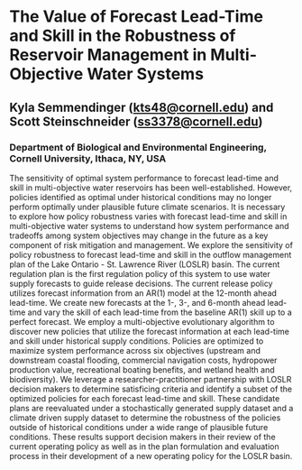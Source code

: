# The Value of Forecast Lead-Time and Skill in the Robustness of Reservoir Management in Multi-Objective Water Systems 

## Kyla Semmendinger (kts48@cornell.edu) and Scott Steinschneider (ss3378@cornell.edu)
### Department of Biological and Environmental Engineering, Cornell University, Ithaca, NY, USA

The sensitivity of optimal system performance to forecast lead-time and skill in multi-objective water reservoirs has been well-established. However, policies identified as optimal under historical conditions may no longer perform optimally under plausible future climate scenarios. It is necessary to explore how policy robustness varies with forecast lead-time and skill in multi-objective water systems to understand how system performance and tradeoffs among system objectives may change in the future as a key component of risk mitigation and management. We explore the sensitivity of policy robustness to forecast lead-time and skill in the outflow management plan of the Lake Ontario - St. Lawrence River (LOSLR) basin. The current regulation plan is the first regulation policy of this system to use water supply forecasts to guide release decisions. The current release policy utilizes forecast information from an AR(1) model at the 12-month ahead lead-time. We create new forecasts at the 1-, 3-, and 6-month ahead lead-time and vary the skill of each lead-time from the baseline AR(1) skill up to a perfect forecast. We employ a multi-objective evolutionary algorithm to discover new policies that utilize the forecast information at each lead-time and skill under historical supply conditions. Policies are optimized to maximize system performance across six objectives (upstream and downstream coastal flooding, commercial navigation costs, hydropower production value, recreational boating benefits, and wetland health and biodiversity). We leverage a researcher-practitioner partnership with LOSLR decision makers to determine satisficing criteria and identify a subset of the optimized policies for each forecast lead-time and skill. These candidate plans are reevaluated under a stochastically generated supply dataset and a climate driven supply dataset to determine the robustness of the policies outside of historical conditions under a wide range of plausible future conditions. These results support decision makers in their review of the current operating policy as well as in the plan formulation and evaluation process in their development of a new operating policy for the LOSLR basin.

